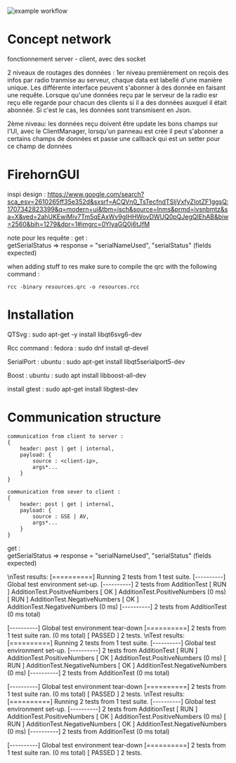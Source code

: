 ![example workflow](https://github.com/LaGSdeKarlHeinz/Control/actions/workflows/main.yml/badge.svg)

# Concept network 

fonctionnement server - client, avec des socket 

2 niveaux de routages des données : 
1er niveau
premièrement on reçois des infos par radio  tranmise au serveur, chaque data est labellé d'une manière unique. Les différente interface peuvent s'abonner à des donnée en faisant une requête. Lorsque qu'une données reçu par le serveur de la radio esr reçu elle regarde pour chacun des clients si il a des données auxquel il était abonnée. Si c'est le cas, les données sont transmisent en Json.

2ème niveau:
les données reçu doivent être update les bons champs sur l'UI, avec le ClientManager, lorsqu'un panneau est crée il peut s'abonner a certains champs de données et passe une callback qui est un setter pour ce champ de données

# FirehornGUI 

inspi design : https://www.google.com/search?sca_esv=2610265ff35e352d&sxsrf=ACQVn0_TsTecfndTSljVxfyZIotZF1ggsQ:1707342823399&q=modern+ui&tbm=isch&source=lnms&prmd=ivsnbmtz&sa=X&ved=2ahUKEwiMiv7Tm5qEAxWv9gIHHWovDWUQ0pQJegQIEhAB&biw=2560&bih=1279&dpr=1#imgrc=0YlyaGQ0j6tJfM

note pour les requête : 
get :                                        
    getSerialStatus => response = "serialNameUsed", "serialStatus" (fields expected)


when adding stuff to res make sure to compile the qrc with the following command : 

```rcc -binary resources.qrc -o resources.rcc```


# Installation 

QTSvg : sudo apt-get -y install libqt6svg6-dev

Rcc command : fedora : sudo dnf install qt-devel

SerialPort : ubuntu : sudo apt-get install libqt5serialport5-dev

Boost : ubuntu : sudo apt install libboost-all-dev

install gtest : sudo apt-get install libgtest-dev

# Communication structure 

```
communication from client to server :
{
    header: post | get | internal,
    payload: {
        source : <client-ip>,
        args*...
    }
}

communication from sever to client :
{
    header: post | get | internal,
    payload: {
        source : GSE | AV,
        args*...
    }
}
```
get :                                        
    getSerialStatus => response = "serialNameUsed", "serialStatus" (fields expected)


\nTest results:
[==========] Running 2 tests from 1 test suite.
[----------] Global test environment set-up.
[----------] 2 tests from AdditionTest
[ RUN      ] AdditionTest.PositiveNumbers
[       OK ] AdditionTest.PositiveNumbers (0 ms)
[ RUN      ] AdditionTest.NegativeNumbers
[       OK ] AdditionTest.NegativeNumbers (0 ms)
[----------] 2 tests from AdditionTest (0 ms total)

[----------] Global test environment tear-down
[==========] 2 tests from 1 test suite ran. (0 ms total)
[  PASSED  ] 2 tests.
\nTest results:
[==========] Running 2 tests from 1 test suite.
[----------] Global test environment set-up.
[----------] 2 tests from AdditionTest
[ RUN      ] AdditionTest.PositiveNumbers
[       OK ] AdditionTest.PositiveNumbers (0 ms)
[ RUN      ] AdditionTest.NegativeNumbers
[       OK ] AdditionTest.NegativeNumbers (0 ms)
[----------] 2 tests from AdditionTest (0 ms total)

[----------] Global test environment tear-down
[==========] 2 tests from 1 test suite ran. (0 ms total)
[  PASSED  ] 2 tests.
\nTest results:
[==========] Running 2 tests from 1 test suite.
[----------] Global test environment set-up.
[----------] 2 tests from AdditionTest
[ RUN      ] AdditionTest.PositiveNumbers
[       OK ] AdditionTest.PositiveNumbers (0 ms)
[ RUN      ] AdditionTest.NegativeNumbers
[       OK ] AdditionTest.NegativeNumbers (0 ms)
[----------] 2 tests from AdditionTest (0 ms total)

[----------] Global test environment tear-down
[==========] 2 tests from 1 test suite ran. (0 ms total)
[  PASSED  ] 2 tests.
